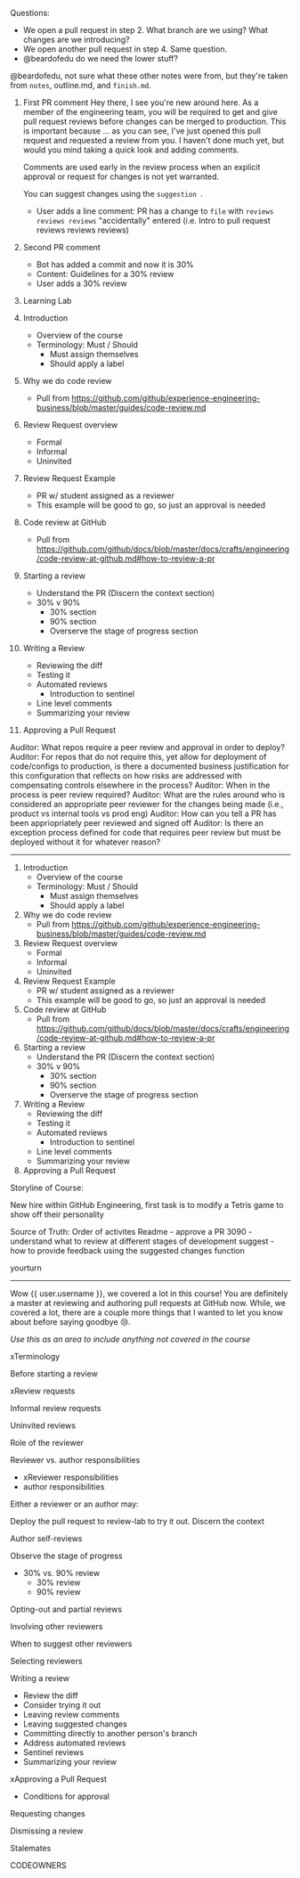 Questions:
- We open a pull request in step 2. What branch are we using? What changes are we introducing?
- We open another pull request in step 4. Same question.
- @beardofedu do we need the lower stuff? 

@beardofedu, not sure what these other notes were from, but they're taken from `notes`, outline.md, and `finish.md`.

1. First PR comment
   Hey there, I see you're new around here. As a member of the engineering team, you will be required to get and give pull request reviews before changes can be merged to production. This is important because ... as you can see, I've just opened this pull request and requested a review from you. I haven't done much yet, but would you mind taking a quick look and adding comments.

   Comments are used early in the review process when an explicit approval or request for changes is not yet warranted.

   You can suggest changes using the ```suggestion ```.

   - User adds a line comment: PR has a change to `file` with `reviews reviews reviews` "accidentally" entered (i.e. Intro to pull request reviews reviews reviews)

1. Second PR comment
   - Bot has added a commit and now it is 30%
   - Content: Guidelines for a 30% review
   - User adds a 30% review
1. Learning Lab
1. Introduction
   - Overview of the course
   - Terminology: Must / Should
     - Must assign themselves
     - Should apply a label
1. Why we do code review
   - Pull from https://github.com/github/experience-engineering-business/blob/master/guides/code-review.md
1. Review Request overview
   - Formal
   - Informal
   - Uninvited
1. Review Request Example
   - PR w/ student assigned as a reviewer
   - This example will be good to go, so just an approval is needed
1. Code review at GitHub
   - Pull from https://github.com/github/docs/blob/master/docs/crafts/engineering/code-review-at-github.md#how-to-review-a-pr
1. Starting a review
   - Understand the PR (Discern the context section)
   - 30% v 90%
     - 30% section
     - 90% section
     - Overserve the stage of progress section
1. Writing a Review
   - Reviewing the diff
   - Testing it
   - Automated reviews
     - Introduction to sentinel
   - Line level comments
   - Summarizing your review
1. Approving a Pull Request

Auditor: What repos require a peer review and approval in order to deploy?
Auditor: For repos that do not require this, yet allow for deployment of code/configs to production, is there a documented business justification for this configuration that reflects on how risks are addressed with compensating controls elsewhere in the process?
Auditor: When in the process is peer review required?
Auditor: What are the rules around who is considered an appropriate peer reviewer for the changes being made (i.e., product vs internal tools vs prod eng)
Auditor: How can you tell a PR has been appriopriately peer reviewed and signed off
Auditor: Is there an exception process defined for code that requires peer review but must be deployed without it for whatever reason?


----

1. Introduction
   - Overview of the course
   - Terminology: Must / Should
     - Must assign themselves
     - Should apply a label
1. Why we do code review
   - Pull from https://github.com/github/experience-engineering-business/blob/master/guides/code-review.md
1. Review Request overview
   - Formal
   - Informal
   - Uninvited
1. Review Request Example
   - PR w/ student assigned as a reviewer
   - This example will be good to go, so just an approval is needed
1. Code review at GitHub
   - Pull from https://github.com/github/docs/blob/master/docs/crafts/engineering/code-review-at-github.md#how-to-review-a-pr
1. Starting a review
   - Understand the PR (Discern the context section)
   - 30% v 90%
     - 30% section
     - 90% section
     - Overserve the stage of progress section
1. Writing a Review
   - Reviewing the diff
   - Testing it
   - Automated reviews
     - Introduction to sentinel
   - Line level comments
   - Summarizing your review
1. Approving a Pull Request

Storyline of Course:

New hire within GitHub Engineering, first task is to modify a Tetris game to show off their personality




Source of Truth: Order of activites
Readme - approve a PR
3090 - understand what to review at different stages of development
suggest - how to provide feedback using the suggested changes function


yourturn

----

Wow {{ user.username }}, we covered a lot in this course! You are definitely a master at reviewing and authoring pull requests at GitHub now. While, we covered a lot, there are a couple more things that I wanted to let you know about before saying goodbye :cry:.

_Use this as an area to include anything not covered in the course_

xTerminology

Before starting a review

xReview requests


Informal review requests

Uninvited reviews


Role of the reviewer


Reviewer vs. author responsibilities
  - xReviewer responsibilities
  - author responsibilities

Either a reviewer or an author may:

Deploy the pull request to review-lab to try it out.
Discern the context

Author self-reviews


Observe the stage of progress

- 30% vs. 90% review
  - 30% review
  - 90% review


Opting-out and partial reviews


Involving other reviewers

When to suggest other reviewers

Selecting reviewers


Writing a review
- Review the diff
- Consider trying it out
- Leaving review comments
- Leaving suggested changes
- Committing directly to another person's branch
- Address automated reviews
- Sentinel reviews
- Summarizing your review

xApproving a Pull Request
- Conditions for approval

Requesting changes

Dismissing a review

Stalemates

CODEOWNERS
